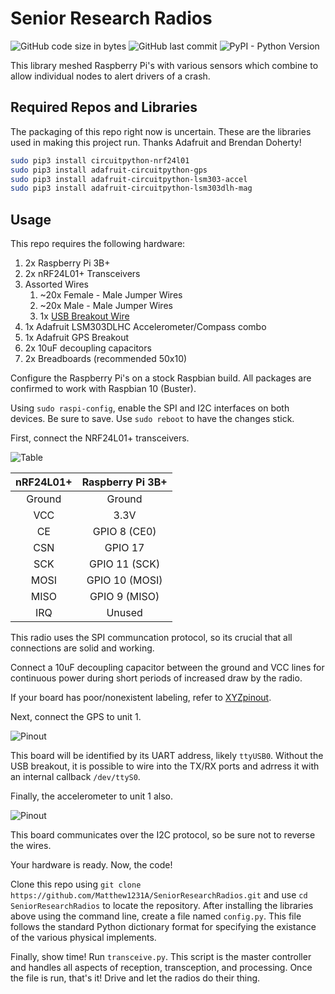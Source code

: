 # Senior Research Radios
![GitHub code size in bytes](https://img.shields.io/github/languages/code-size/Matthew1231A/SeniorResearchRadios?style=flat-square) ![GitHub last commit](https://img.shields.io/github/last-commit/Matthew1231A/SeniorResearchRadios?style=flat-square) ![PyPI - Python Version](https://img.shields.io/pypi/pyversions/adafruit-circuitpython-lsm303dlh-mag?style=flat-square)

This library meshed Raspberry Pi's with various sensors which combine to allow individual nodes to alert drivers of a crash.

## Required Repos and Libraries
The packaging of this repo right now is uncertain. These are the libraries used in making this project run. Thanks Adafruit and Brendan Doherty!

```bash
sudo pip3 install circuitpython-nrf24l01
sudo pip3 install adafruit-circuitpython-gps
sudo pip3 install adafruit-circuitpython-lsm303-accel
sudo pip3 install adafruit-circuitpython-lsm303dlh-mag
```

## Usage

This repo requires the following hardware:
1. 2x Raspberry Pi 3B+
2. 2x nRF24L01+ Transceivers
3. Assorted Wires
    1. ~20x Female - Male Jumper Wires
    2. ~20x Male - Male Jumper Wires
    3. 1x [USB Breakout Wire](https://www.adafruit.com/product/954)
4. 1x Adafruit LSM303DLHC Accelerometer/Compass combo
5. 1x Adafruit GPS Breakout
6. 2x 10uF decoupling capacitors
7. 2x Breadboards (recommended 50x10)

Configure the Raspberry Pi's on a stock Raspbian build. All packages are confirmed to work with Raspbian 10 (Buster). 

Using `sudo raspi-config`, enable the SPI and I2C interfaces on both devices. Be sure to save. Use `sudo reboot` to have the changes stick. 

First, connect the NRF24L01+ transceivers. 

![Table](https://circuitdigest.com/sites/default/files/inlineimages/u/nRF24L01-RF-Module.png)

| nRF24L01+ | Raspberry Pi 3B+ |
|:---------:|:----------------:|
|   Ground  |      Ground      |
|    VCC    |       3.3V       |
|     CE    |   GPIO 8 (CE0)   |
|    CSN    |      GPIO 17     |
|    SCK    |   GPIO 11 (SCK)  |
|    MOSI   |  GPIO 10 (MOSI)  |
|    MISO   |   GPIO 9 (MISO)  |
|    IRQ    |      Unused      |

This radio uses the SPI communcation protocol, so its crucial that all connections are solid and working.

Connect a 10uF decoupling capacitor between the ground and VCC lines for continuous power during short periods of increased draw by the radio. 

If your board has poor/nonexistent labeling, refer to [XYZpinout](https://pinout.xyz).

Next, connect the GPS to unit 1.

![Pinout](https://cdn-learn.adafruit.com/assets/assets/000/062/854/medium640/adafruit_products_sensors_usbgps_bb_narrow.png?1538431002)

This board will be identified by its UART address, likely `ttyUSB0`. Without the USB breakout, it is possible to wire into the TX/RX ports and adrress it with an internal callback `/dev/ttyS0`. 

Finally, the accelerometer to unit 1 also. 

![Pinout](https://cdn-learn.adafruit.com/assets/assets/000/083/212/medium640/robotics___cnc_lsm303dlh_rpi_bb.jpg?1572379494)

This board communicates over the I2C protocol, so be sure not to reverse the wires. 

Your hardware is ready. Now, the code!

Clone this repo using `git clone https://github.com/Matthew1231A/SeniorResearchRadios.git` and use `cd SeniorResearchRadios` to locate the repository. After installing the libraries above using the command line, create a file named `config.py`. This file follows the standard Python dictionary format for specifying the existance of the various physical implements. 

Finally, show time! Run `transceive.py`. This script is the master controller and handles all aspects of reception, transception, and processing. Once the file is run, that's it! Drive and let the radios do their thing. 
